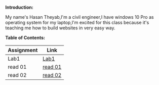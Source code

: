 **Introduction:**

My name's Hasan Theyab,I'm a civil engineer,I have windows 10 Pro as operating system for my laptop,I'm excited for this class because it's teaching me how to build websites in very easy way.

**Table of Contents:**

| Assignment  | Link        |
| ----------- | ----------- |
| Lab1        | [Lab1](Lab1.md)   |
| read 01     | [read 01](read1.md)     |
| read 02     | [read 02](read2.md)     |


